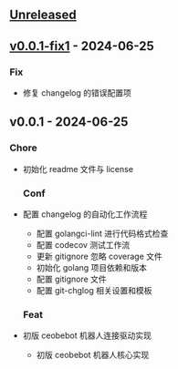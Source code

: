 <a name="unreleased"></a>
## [Unreleased]


<a name="v0.0.1-fix1"></a>
## [v0.0.1-fix1] - 2024-06-25
### Fix
- 修复 changelog 的错误配置项
  
  
<a name="v0.0.1"></a>
## v0.0.1 - 2024-06-25
### Chore
- 初始化 readme 文件与 license
  
  ### Conf
- 配置 changelog 的自动化工作流程
  - 配置 golangci-lint 进行代码格式检查
  - 配置 codecov 测试工作流
  - 更新 gitignore 忽略 coverage 文件
  - 初始化 golang 项目依赖和版本
  - 配置 gitignore 文件
  - 配置 git-chglog 相关设置和模板
  
  ### Feat
- 初版 ceobebot 机器人连接驱动实现
  - 初版 ceobebot 机器人核心实现
  
  
[Unreleased]: https://github.com/alioth-center/ceobebot-core/compare/v0.0.1-fix1...HEAD
[v0.0.1-fix1]: https://github.com/alioth-center/ceobebot-core/compare/v0.0.1...v0.0.1-fix1
